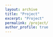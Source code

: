 ```yaml
---
layout: archive
title: "Project"
excerpt: "Project"
permalink: /project/
author_profile: true
---
```



